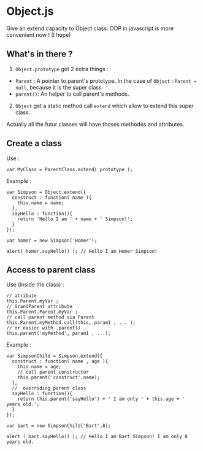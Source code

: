 Object.js
=========

Give an extend capacity to Object class. OOP in javascript is more convenient now ! (I hope)

## What's in there ?

1. `Object.prototype` get 2 extra things :
  - `Parent` : A pointer to parent's prototype. In the case of `Object` : `Parent = null`, because it is the super class
  - `parent()`: An helper to call parent's methods.
2. `Object` get a static method call `extend` which allow to extend this super class.

Actually all the futur classes will have thoses methodes and attributes.

## Create a class

Use :
```
var MyClass = ParentClass.extend( prototype );
```

Example : 
```
var Simpson = Object.extend({
  construct : function( name ){
    this.name = name;
  },
  sayHello : function(){
    return 'Hello I am ' + name + ' Simpson!';
  }
});

var homer = new Simpson('Homer');

alert( homer.sayHello() ); // Hello I am Homer Simpson!
```

## Access to parent class
Use (inside the class) :
```
// atribute
this.Parent.myVar ;
// GrandParent attribute
this.Parent.Parent.myVar ;
// call parent method via Parent
this.Parent.myMethod.call(this, param1 , ... );
// or easier with .parent()
this.parent('myMethod', param1 , ...);
```

Example :
```
var SimpsonChild = Simpson.extend({
  construct : function( name , age ){
    this.name = age;
    // call parent constructor
    this.parent('construct',name);
  },
  //  overriding parent class
  sayHello : function(){
    return this.parent('sayHello') + ' I am only ' + this.age + ' years old.';
  }
});

var bart = new SimpsonChild('Bart',8);

alert ( bart.sayHello() ); // Hello I am Bart Simpson! I am only 8 years old.
```

